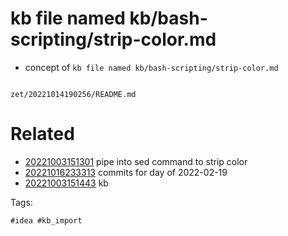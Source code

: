 # kb file named kb/bash-scripting/strip-color.md

- concept of `kb file named kb/bash-scripting/strip-color.md`

```
```

` zet/20221014190256/README.md `

# Related

- [20221003151301](/zet/20221003151301/README.md) pipe into sed command to strip color
- [20221016233313](/zet/20221016233313/README.md) commits for day of 2022-02-19
- [20221003151443](/zet/20221003151443/README.md) kb

Tags:

    #idea #kb_import
